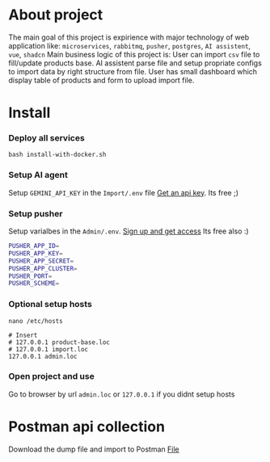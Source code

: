 # About project
The main goal of this project is expirience with major technology of web application like: `microservices`, `rabbitmq`, `pusher`, `postgres`, `AI assistent`, `vue`, `shadcn`
Main business logic of this project is: 
User can import `csv` file to fill/update products base. AI assistent parse file and setup propriate configs to import data by right structure from file.
User has small dashboard which display table of products and form to upload import file.



# Install
### Deploy all services
```
bash install-with-docker.sh
```

### Setup AI agent
Setup `GEMINI_API_KEY` in the `Import/.env` file
[Get an api key](https://aistudio.google.com/app/apikey). Its free ;)

### Setup pusher
Setup varialbes in the `Admin/.env`.
[Sign up and get access](https://pusher.com/) Its free also :)
```bash
PUSHER_APP_ID=
PUSHER_APP_KEY=
PUSHER_APP_SECRET=
PUSHER_APP_CLUSTER=
PUSHER_PORT=
PUSHER_SCHEME=
```

### Optional setup hosts
```
nano /etc/hosts

# Insert
# 127.0.0.1 product-base.loc
# 127.0.0.1 import.loc
127.0.0.1 admin.loc
```

### Open project and use
Go to browser by url `admin.loc` or `127.0.0.1` if you didnt setup hosts

# Postman api collection
Download the dump file and import to Postman
[File](.postman/TestOS.postman_collection.json)
